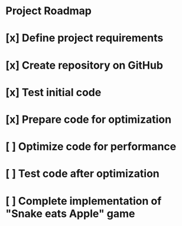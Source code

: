 # Project Roadmap
# [x] Define project requirements
# [x] Create repository on GitHub
# [x] Test initial code
# [x] Prepare code for optimization
# [ ] Optimize code for performance
# [ ] Test code after optimization
# [ ] Complete implementation of "Snake eats Apple" game

